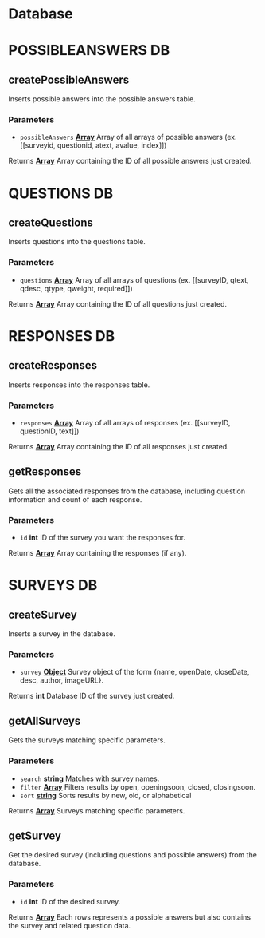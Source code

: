 # Database
# POSSIBLEANSWERS DB 
<!-- Generated by documentation.js. Update this documentation by updating the source code. -->

## createPossibleAnswers

Inserts possible answers into the possible answers table.

### Parameters

-   `possibleAnswers` **[Array][1]** Array of all arrays of possible answers (ex. \[[surveyid, questionid, atext, avalue, index]])

Returns **[Array][1]** Array containing the ID of all possible answers just created.

[1]: https://developer.mozilla.org/docs/Web/JavaScript/Reference/Global_Objects/Array


# QUESTIONS DB 
<!-- Generated by documentation.js. Update this documentation by updating the source code. -->

## createQuestions

Inserts questions into the questions table.

### Parameters

-   `questions` **[Array][1]** Array of all arrays of questions (ex. \[[surveyID, qtext, qdesc, qtype, qweight, required]])

Returns **[Array][1]** Array containing the ID of all questions just created.

[1]: https://developer.mozilla.org/docs/Web/JavaScript/Reference/Global_Objects/Array


# RESPONSES DB 
<!-- Generated by documentation.js. Update this documentation by updating the source code. -->

## createResponses

Inserts responses into the responses table.

### Parameters

-   `responses` **[Array][1]** Array of all arrays of responses (ex. \[[surveyID, questionID, text]])

Returns **[Array][1]** Array containing the ID of all responses just created.

## getResponses

Gets all the associated responses from the database, including question information and count of each response.

### Parameters

-   `id` **int** ID of the survey you want the responses for.

Returns **[Array][1]** Array containing the responses (if any).

[1]: https://developer.mozilla.org/docs/Web/JavaScript/Reference/Global_Objects/Array


# SURVEYS DB 
<!-- Generated by documentation.js. Update this documentation by updating the source code. -->

## createSurvey

Inserts a survey in the database.

### Parameters

-   `survey` **[Object][1]** Survey object of the form {name, openDate, closeDate, desc, author, imageURL}.

Returns **int** Database ID of the survey just created.

## getAllSurveys

Gets the surveys matching specific parameters.

### Parameters

-   `search` **[string][2]** Matches with survey names.
-   `filter` **[Array][3]** Filters results by open, openingsoon, closed, closingsoon.
-   `sort` **[string][2]** Sorts results by new, old, or alphabetical

Returns **[Array][3]** Surveys matching specific parameters.

## getSurvey

Get the desired survey (including questions and possible answers) from the database.

### Parameters

-   `id` **int** ID of the desired survey.

Returns **[Array][3]** Each rows represents a possible answers but also contains the survey and related question data.

[1]: https://developer.mozilla.org/docs/Web/JavaScript/Reference/Global_Objects/Object

[2]: https://developer.mozilla.org/docs/Web/JavaScript/Reference/Global_Objects/String

[3]: https://developer.mozilla.org/docs/Web/JavaScript/Reference/Global_Objects/Array

